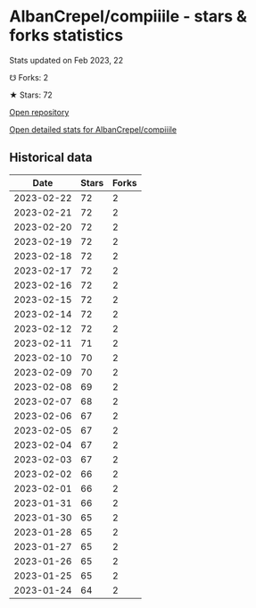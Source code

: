 # AlbanCrepel/compiiile - stars & forks statistics

Stats updated on Feb 2023, 22

☋ Forks: 2

★ Stars: 72

[Open repository](https://github.com/AlbanCrepel/compiiile)

[Open detailed stats for AlbanCrepel/compiiile](https://reviewgithub.com/rep/AlbanCrepel/compiiile)

## Historical data
| Date | Stars | Forks |
|------|-------|-------|
| 2023-02-22 | 72 | 2 | 
| 2023-02-21 | 72 | 2 | 
| 2023-02-20 | 72 | 2 | 
| 2023-02-19 | 72 | 2 | 
| 2023-02-18 | 72 | 2 | 
| 2023-02-17 | 72 | 2 | 
| 2023-02-16 | 72 | 2 | 
| 2023-02-15 | 72 | 2 | 
| 2023-02-14 | 72 | 2 | 
| 2023-02-12 | 72 | 2 | 
| 2023-02-11 | 71 | 2 | 
| 2023-02-10 | 70 | 2 | 
| 2023-02-09 | 70 | 2 | 
| 2023-02-08 | 69 | 2 | 
| 2023-02-07 | 68 | 2 | 
| 2023-02-06 | 67 | 2 | 
| 2023-02-05 | 67 | 2 | 
| 2023-02-04 | 67 | 2 | 
| 2023-02-03 | 67 | 2 | 
| 2023-02-02 | 66 | 2 | 
| 2023-02-01 | 66 | 2 | 
| 2023-01-31 | 66 | 2 | 
| 2023-01-30 | 65 | 2 | 
| 2023-01-28 | 65 | 2 | 
| 2023-01-27 | 65 | 2 | 
| 2023-01-26 | 65 | 2 | 
| 2023-01-25 | 65 | 2 | 
| 2023-01-24 | 64 | 2 | 

